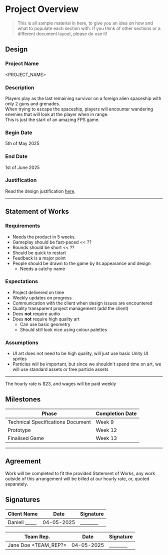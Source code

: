 # Project Overview
[//]: # (This section is an example structure for the proposal to your client.)

>This is all sample material in here, to give you an idea on how and what to populate each section with. If you think of other sections or a different document layout, please do use it!

## Design
[//]: # (How will you meet the client's brief, their expectations, and their requirements.)

### Project Name
<PROJECT_NAME>

### Description
<!-- THIS CAN BE DELETED AT THE END [//]: # (This is the elevator pitch, sell the idea)
Players play as humanoid donuts trained in the art of ninjitsu. 
Players cooperate in teams of 2 to overcome the other teams in an arena-style, top-down, dagger-throwing, action-brawler. 
After gaining victory, the winning team is given the opportunity to unlock epic loot by facing the Dragon... -->

Players play as the last remaining survivor on a foreign alien spaceship with only 2 guns and grenades.\
When trying to escape the spaceship, players will encounter wandering enemies that will look at the player when in range.\
This is just the start of an amazing FPS game.

### Begin Date
5th of May 2025

### End Date
1st of June 2025

### Justification
Read the design justification [here](project_justification.md).

---

## Statement of Works
[//]: # (This section is about managing expectations; list out all of the qualities that will be in the final product)

### Requirements
[//]: # (What are the requirements of the finished project?)
* Needs the product in 5 weeks.
* Gameplay should be fast-paced   << ??
* Rounds should be short   <<  ??
* Should be quick to restart
* Feedback is a major point
* People should be drawn to the game by its appearance and design
    * Needs a catchy name

### Expectations
[//]: # (What are the client's expectations?)
* Project delivered on time
* Weekly updates on progress
* Communication with the client when design issues are encountered
* Quality transparent project management (add the client)
* Does **not** require audio
* Does **not** require high quality art
    * Can use basic geometry
    * Should still look nice using colour palettes

### Assumptions
[//]: # (What are you assuming based on client responses)
* UI art does not need to be high quality, will just use basic Unity UI sprites
* Particles will be important, but since we shouldn't spend time on art, we will use standard assets or free particle assets

---

[//]: # (### Schedule of Rates)
[//]: # (This is where you would list your hourly rates and time estimations)
The hourly rate is $23, and wages will be paid weekly

## Milestones
<!-- [//]: # (Breakdown of phases of development, with estimated delivery times)
[//]: # (In practice, if you were working on fixed price phases, you would also list expected payment after each phase.) -->
| Phase | Completion Date |
| --- | --- |
| Technical Specifications Document | Week 9 |
| Prototype | Week 12 |
| Finalised Game | Week 13 |

---

## Agreement
[//]: # (List out the arrangement)
Work will be completed to fit the provided Statement of Works, any work outside of this arrangement will be billed at our hourly rate, or, quoted separately.

## Signatures
<!-- THIS CAN BE DELETED AT THE END [//]: # (If dealing in person, agreements should be signed so that additional work can be billed) -->
| Client Name | Date | Signature |
| --- | --- | --- |
| Daniell _____ | 04-05-2025 | ________ |

| Team Rep. | Date | Signature |
| --- | --- | --- |
| Jane Doe <TEAM_REP?> | 04-05-2025 | ________ |
